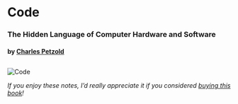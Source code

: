 # Code

### The Hidden Language of Computer Hardware and Software

#### by [Charles Petzold](https://www.goodreads.com/author/show/25169.Charles_Petzold)

##

![Code](https://m.media-amazon.com/images/I/61Hc-9h+-XL._SL1500_.jpg "Code cover")

*If you enjoy these notes, I’d really appreciate it if you considered [buying this book](https://www.amazon.com/Code-Language-Computer-Hardware-Software/dp/0137909101)!*